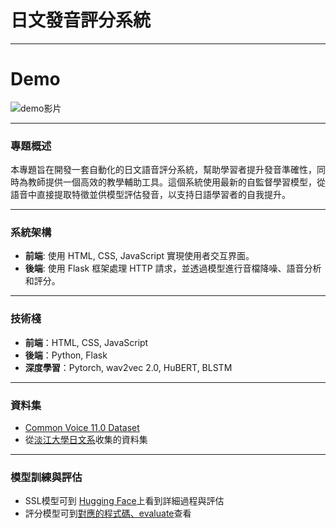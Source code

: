 # 日文發音評分系統

---
# Demo
![demo影片](demo.gif)

---
### 專題概述
本專題旨在開發一套自動化的日文語音評分系統，幫助學習者提升發音準確性，同時為教師提供一個高效的教學輔助工具。這個系統使用最新的自監督學習模型，從語音中直接提取特徵並供模型評估發音，以支持日語學習者的自我提升。

---
### 系統架構

- **前端**: 使用 HTML, CSS, JavaScript 實現使用者交互界面。
- **後端**: 使用 Flask 框架處理 HTTP 請求，並透過模型進行音檔降噪、語音分析和評分。

---
### 技術棧
- **前端**：HTML, CSS, JavaScript
- **後端**：Python, Flask
- **深度學習**：Pytorch, wav2vec 2.0, HuBERT, BLSTM

---
### 資料集
- [Common Voice 11.0 Dataset](https://huggingface.co/datasets/mozilla-foundation/common_voice_11_0/viewer/ja)
- 從[淡江大學日文系](https://www.tfjx.tku.edu.tw/japanese/)收集的資料集

---
### 模型訓練與評估
- SSL模型可到 [Hugging Face](https://huggingface.co/TKU410410103)上看到詳細過程與評估
- 評分模型可到[對應的程式碼、evaluate](/AI組/ScoringModule)查看